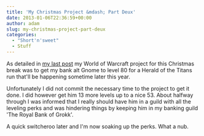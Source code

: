 ```yaml
---
title: 'My Christmas Project &mdash; Part Deux'
date: 2013-01-06T22:36:59+00:00
author: adam
slug: my-christmas-project-part-deux
categories:
  - "Short'n'sweet"
  - Stuff
---
```


As detailed in [my last post](http://realmenweardress.es/2012/12/my-christmas-project/ "My Christmas Project") my World of Warcraft project for this Christmas break was to get my bank alt Gnome to level 80 for a Herald of the Titans run that'll be happening sometime later this year.

Unfortunately I did not commit the necessary time to the project to get it done. I did however get him 13 more levels up to a nice 53. About halfway through I was informed that I really should have him in a guild with all the leveling perks and was hindering things by keeping him in my banking guild 'The Royal Bank of Grokk'.

A quick switcheroo later and I'm now soaking up the perks. What a nub.